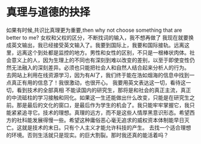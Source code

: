 # 真理与道德的抉择

如果有时候,共识比真理更为重要,then why not choose something that are better to me?
女权和父权的区分，不断找词的输入，我不想再做了
我现在就要换成英文输出，我已经接受英文输入了。我要到国际上，我要和国际接轨。远离这里，远离这个到处都是监控的地方。男性和女性的区别，不只是一根棒状肉体。社会意义上的人，因为生理上的不同也有深刻到难以改变的差别，以至于即使变性仍然无法融入的深刻差异。必须也只能把社会人和自然人结合起来分析人的行为。
去网站上利用在线资源学习，因为有AI了，我们终于能在浩如烟海的信息中找到一点真正有用的信息了！我很激动，也很开心。
我要用英文表达这一切，看待这一切，看到技术的全部真相
不能读国内的研究生，那将是和社会的真正主流，真正的中流砥柱的学习接触和同化。如果这一生还能做出什么改变，只能是在研究生之前。那是最后的文化的窗口，是最后作为学生的机会了。我只能牢牢掌握它，我只能紧紧追寻它。技术的理想。真理的远方，而不是这些人情厚黑意识形态。希望西方的社科能发展得慢一些。希望这种庸俗恶心毫无追求的威权资本体制能早日灭亡。这就是技术的末日。只有个人主义才能允许科技的产生。
去找一个适合理想的环境。否则生活就只是现实。的巨大割裂。那时我还真的能活着吗？
